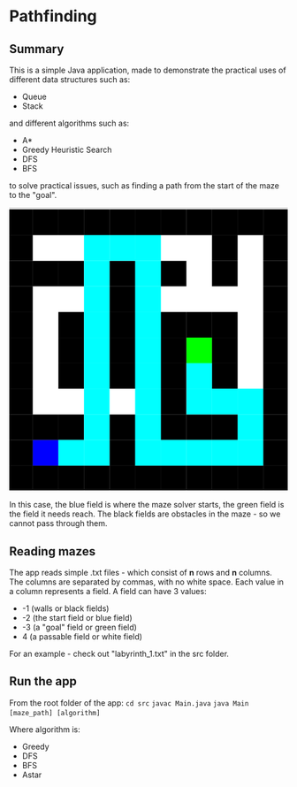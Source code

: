 # Pathfinding

## Summary
This is a simple Java application, made to demonstrate the practical uses of different data structures such as:

- Queue
- Stack

and different algorithms such as:

- A*
- Greedy Heuristic Search
- DFS
- BFS

to solve practical issues, such as finding a path from the start of the maze to the "goal".

![An example maze and a solution](maze.png)

In this case, the blue field is where the maze solver starts, the green field is the field it needs reach. The black fields are obstacles in the maze - so we cannot pass through them. 

## Reading mazes

The app reads simple .txt files - which consist of **n** rows and **n** columns. The columns are separated by commas, with no white space. Each value in a column represents a field. A field can have 3 values:

* -1 (walls or black fields)
* -2 (the start field or blue field)
* -3 (a "goal" field or green field)
*  4 (a passable field or white field)

For an example - check out "labyrinth_1.txt" in the src folder.

## Run the app
From the root folder of the app:
`cd src`
`javac Main.java`
`java Main [maze_path] [algorithm]`

Where algorithm is:
- Greedy
- DFS
- BFS
- Astar
